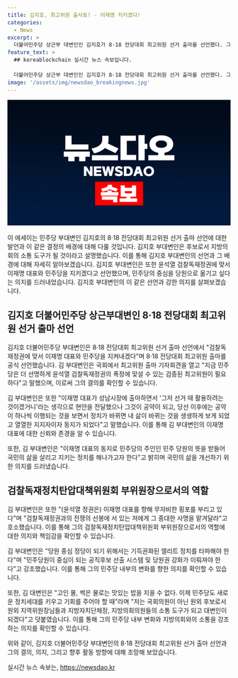 ```yaml
---
title: 김지호, 최고위원 출사표! - 이재명 지키겠다!
categories:
  - News
excerpt: >
  더불어민주당 상근부 대변인인 김지호가 8·18 전당대회 최고위원 선거 출마를 선언했다. 그는 윤석열 검찰독재정권에 맞서 이재명 대표와 더불어민주당을 지킬 것이라고 강조했다. 또한, 이재명 대표와의 인연을 강조하며 민주당의 주인인 민주당원의 뜻을 받들어 국민의 삶을 살리고 지키는 정치를 해나가고자 한다고 밝혔다. 또한, 국민의 삶을 살리고 지키는 정치를 해나가기 위해 지방자치단체와 지방의회 소통 도구로 활동할 것을 선언했다.
feature_text: >
  ## koreablockchain 실시간 뉴스 속보입니다.

  더불어민주당 상근부 대변인인 김지호가 8·18 전당대회 최고위원 선거 출마를 선언했다. 그는 윤석열 검찰독재정권에 맞서 이재명 대표와 더불어민주당을 지킬 것이라고 강조했다. 또한, 이재명 대표와의 인연을 강조하며 민주당의 주인인 민주당원의 뜻을 받들어 국민의 삶을 살리고 지키는 정치를 해나가고자 한다고 밝혔다. 또한, 국민의 삶을 살리고 지키는 정치를 해나가기 위해 지방자치단체와 지방의회 소통 도구로 활동할 것을 선언했다.
image: '/assets/img/newsdao_breakingnews.jpg'
---
```


<p><img src="/assets/img/newsdao_breakingnews.jpg" alt="koreablockchain 속보" /></p>

<p>이 에세이는 민주당 부대변인 김지호의 8·18 전당대회 최고위원 선거 출마 선언에 대한 발언과 이 같은 결정의 배경에 대해 다룰 것입니다. 김지호 부대변인은 후보로서 지방의회의 소통 도구가 될 것이라고 설명했습니다. 이를 통해 김지호 부대변인의 선언과 그 배경에 대해 자세히 알아보겠습니다. 김지호 부대변인은 또한 윤석열 검찰독재정권에 맞서 이재명 대표와 민주당을 지키겠다고 선언했으며, 민주당의 중심을 당원으로 옮기고 싶다는 의지를 드러내었습니다. 김지호 부대변인의 이 같은 선언과 강한 의지를 살펴보겠습니다.</p>

<h2 data-ke-size="size26">김지호 더불어민주당 상근부대변인 8·18 전당대회 최고위원 선거 출마 선언</h2>

<p>김지호 더불어민주당 부대변인은 8·18 전당대회 최고위원 선거 출마 선언에서 "검찰독재정권에 맞서 이재명 대표와 민주당을 지켜내겠다"며 8·18 전당대회 최고위원 출마를 공식 선언했습니다. 김 부대변인은 국회에서 최고위원 출마 기자회견을 열고 "지금 민주당은 더 선명하게 윤석열 검찰독재정권의 폭정에 맞설 수 있는 검증된 최고위원이 필요하다"고 말했으며, 이로써 그의 결의를 확인할 수 있습니다.</p>

<p>김 부대변인은 또한 "이재명 대표가 성남시장에 출마하면서 '그저 선거 때 활용하려는 것이겠거니'라는 생각으로 현안을 전달했으나 그것이 공약이 되고, 당선 이후에는 공약이 하나씩 이행되는 것을 보면서 정치가 바뀌면 내 삶이 바뀌는 것을 생생하게 보게 되었고 열열한 지지자이자 동지가 되었다"고 말했습니다. 이를 통해 김 부대변인의 이재명 대표에 대한 신뢰와 존경을 알 수 있습니다.</p>

<p>또한, 김 부대변인은 "이재명 대표의 동지로 민주당의 주인인 민주 당원의 뜻을 받들어 국민의 삶을 살리고 지키는 정치를 해나가고자 한다"고 밝히며 국민의 삶을 개선하기 위한 의지를 드러냈습니다.</p>

<h2 data-ke-size="size26">검찰독재정치탄압대책위원회 부위원장으로서의 역할</h2>

<p>김 부대변인은 또한 "(윤석열 정권은) 이재명 대표를 향해 무자비한 횡포를 부리고 있다"며 "검찰독재정권과의 전쟁의 선봉에 서 있는 저에게 그 중대한 사명을 맡겨달라"고 호소했습니다. 이를 통해 그의 검찰독재정치탄압대책위원회 부위원장으로서의 역할에 대한 의지와 책임감을 확인할 수 있습니다.</p>

<p>김 부대변인은 "당원 중심 정당이 되기 위해서는 기득권화된 엘리트 정치를 타파해야 한다"며 "민주당원이 중심이 되는 공직후보 선출 시스템 및 당원권 강화가 이뤄져야 한다"고 강조했습니다. 이를 통해 그의 민주당 내부의 변화를 향한 의지를 확인할 수 있습니다.</p>

<p>또한, 김 대변인은 "고인 물, 썩은 물로는 맛있는 밥을 지을 수 없다. 이제 민주당도 새로운 정치세대를 키우고 기회를 주어야 할 때"라며 "저는 국회의원이 아닌 원외 후보로서 원외 지역위원장님들과 지방자치단체장, 지방의회의원들의 소통 도구가 되고 대변인이 되겠다"고 덧붙였습니다. 이를 통해 그의 민주당 내부 변화와 지방의회와의 소통을 강조하는 의지를 확인할 수 있습니다.</p>

<p>위와 같이, 김지호 더불어민주당 부대변인의 8·18 전당대회 최고위원 선거 출마 선언과 그의 결의, 의지, 그리고 향후 활동 방향에 대해 조망해 보았습니다.</p>
실시간 뉴스 속보는, <a href="https://newsdao.kr" rel="dofollow">https://newsdao.kr</a>


